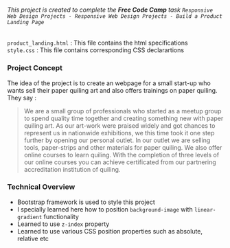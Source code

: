 ###### This project is created to complete the **Free Code Camp** task `Responsive Web Design Projects - Responsive Web Design Projects - Build a Product Landing Page` 
`product_landing.html` : This file contains the html specifications  
`style.css` : This file contains corresponding CSS declarartions
### Project Concept
The idea of the project is to create an webpage for a small start-up who wants sell their paper quiling art and also offers trainings on
paper quiling. They say :
> We are a small group of professionals who started as a meetup group to spend quality time together and creating something new with paper quiling art.
> As our art-work were praised widely and got chances to represent us in nationwide exhibitions, we this time took it one step further by opening our personal outlet.
> In our outlet we are selling tools, paper-strips and other materials for paper quiling. We also offer online courses to learn quiling.
> With the completion of three levels of our online courses you can achieve certificated from our partnering accreditation institution of quiling.
### Technical Overview
- Bootstrap framework is used to style this project
- I specially learned here how to position `background-image` with `linear-gradient` functionality
- Learned to use `z-index` property
- Learned to use various CSS position properties such as absolute, relative etc
